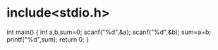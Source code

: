# include<stdio.h>
int main()
{
int a,b,sum=0;
scanf("%d",&a);
scanf("%d",&b);
sum=a+b;
printf("%d",sum);
return 0;
}
